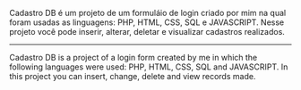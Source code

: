 Cadastro DB é um projeto de um formuláio de login criado por mim na qual foram usadas as linguagens:
PHP, HTML, CSS, SQL e JAVASCRIPT.
Nesse projeto você pode inserir, alterar, deletar e visualizar cadastros realizados.

------------------------------------------------------------------------------------------------------------

Cadastro DB is a project of a login form created by me in which the following languages ​​were used:
PHP, HTML, CSS, SQL and JAVASCRIPT.
In this project you can insert, change, delete and view records made.
